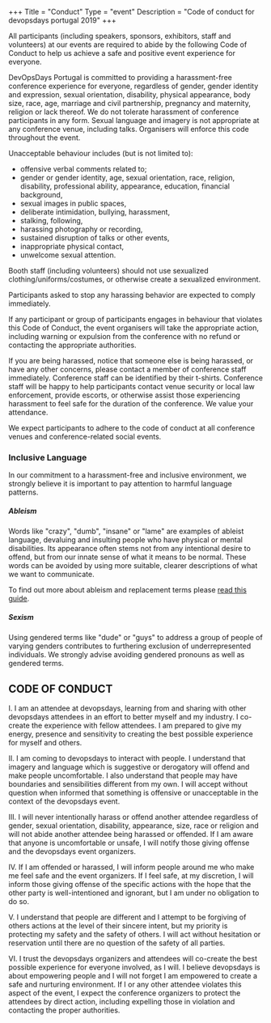+++
Title = "Conduct"
Type = "event"
Description = "Code of conduct for devopsdays portugal 2019"
+++

All participants (including speakers, sponsors, exhibitors, staff and volunteers) at our events are required to abide by the following Code of Conduct to help us achieve a safe and positive event experience for everyone.

DevOpsDays Portugal is committed to providing a harassment-free conference experience for everyone, regardless of gender, gender identity and expression, sexual orientation, disability, physical appearance, body size, race, age, marriage and civil partnership, pregnancy and maternity, religion or lack thereof. We do not tolerate harassment of conference participants in any form. Sexual language and imagery is not appropriate at any conference venue, including talks. Organisers will enforce this code throughout the event.

Unacceptable behaviour includes (but is not limited to):

* offensive verbal comments related to; 
* gender or gender identity, age, sexual orientation, race, religion, disability, professional ability, appearance, education, financial background,
* sexual images in public spaces,
* deliberate intimidation, bullying, harassment,
* stalking, following,
* harassing photography or recording,
* sustained disruption of talks or other events,
* inappropriate physical contact,
* unwelcome sexual attention.

Booth staff (including volunteers) should not use sexualized clothing/uniforms/costumes, or otherwise create a sexualized environment.

Participants asked to stop any harassing behavior are expected to comply immediately.

If any participant or group of participants engages in behaviour that violates this Code of Conduct, the event organisers will take the appropriate action, including warning or expulsion from the conference with no refund or contacting the appropriate authorities.

If you are being harassed, notice that someone else is being harassed, or have any other concerns, please contact a member of conference staff immediately. Conference staff can be identified by their t-shirts. Conference staff will be happy to help participants contact venue security or local law enforcement, provide escorts, or otherwise assist those experiencing harassment to feel safe for the duration of the conference. We value your attendance.

We expect participants to adhere to the code of conduct at all conference venues and conference-related social events.
 
### Inclusive Language

In our commitment to a harassment-free and inclusive environment, we strongly believe it is important to pay attention to harmful language patterns.

##### Ableism

Words like "crazy", "dumb", "insane" or "lame" are examples of ableist language, devaluing and insulting people who have physical or mental disabilities. Its appearance often stems not from any intentional desire to offend, but from our innate sense of what it means to be normal. These words can be avoided by using more suitable, clearer descriptions of what we want to communicate.

To find out more about ableism and replacement terms please [read this guide](https://www.autistichoya.com/p/ableist-words-and-terms-to-avoid.html).

##### Sexism

Using gendered terms like "dude" or "guys" to address a group of people of varying genders contributes to furthering exclusion of underrepresented individuals. We strongly advise avoiding gendered pronouns as well as gendered terms.

## CODE OF CONDUCT

I. I am an attendee at devopsdays, learning from and sharing with other devopsdays attendees in an effort to better myself and my industry. I co-create the experience with fellow attendees. I am prepared to give my energy, presence and sensitivity to creating the best possible experience for myself and others.

II. I am coming to devopsdays to interact with people. I understand that imagery and language which is suggestive or derogatory will offend and make people uncomfortable. I also understand that people may have boundaries and sensibilities different from my own. I will accept without question when informed that something is offensive or unacceptable in the context of the devopsdays event.

III. I will never intentionally harass or offend another attendee regardless of gender, sexual orientation, disability, appearance, size, race or religion and will not abide another attendee being harassed or offended. If I am aware that anyone is uncomfortable or unsafe, I will notify those giving offense and the devopsdays event organizers.

IV. If I am offended or harassed, I will inform people around me who make me feel safe and the event organizers. If I feel safe, at my discretion, I will inform those giving offense of the specific actions with the hope that the other party is well-intentioned and ignorant, but I am under no obligation to do so.

V. I understand that people are different and I attempt to be forgiving of others actions at the level of their sincere intent, but my priority is protecting my safety and the safety of others. I will act without hesitation or reservation until there are no question of the safety of all parties.

VI. I trust the devopsdays organizers and attendees will co-create the best possible experience for everyone involved, as I will. I believe devopsdays is about empowering people and I will not forget I am empowered to create a safe and nurturing environment. If I or any other attendee violates this aspect of the event, I expect the conference organizers to protect the attendees by direct action, including expelling those in violation and contacting the proper authorities.